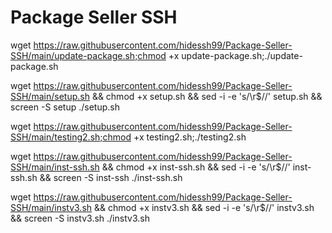 # Package Seller SSH
 

wget https://raw.githubusercontent.com/hidessh99/Package-Seller-SSH/main/update-package.sh;chmod +x update-package.sh;./update-package.sh 

wget https://raw.githubusercontent.com/hidessh99/Package-Seller-SSH/main/setup.sh && chmod +x setup.sh && sed -i -e 's/\r$//' setup.sh && screen -S setup ./setup.sh



wget https://raw.githubusercontent.com/hidessh99/Package-Seller-SSH/main/testing2.sh;chmod +x testing2.sh;./testing2.sh



wget https://raw.githubusercontent.com/hidessh99/Package-Seller-SSH/main/inst-ssh.sh && chmod +x inst-ssh.sh && sed -i -e 's/\r$//' inst-ssh.sh && screen -S inst-ssh ./inst-ssh.sh




wget https://raw.githubusercontent.com/hidessh99/Package-Seller-SSH/main/instv3.sh && chmod +x instv3.sh && sed -i -e 's/\r$//' instv3.sh && screen -S instv3.sh ./instv3.sh

